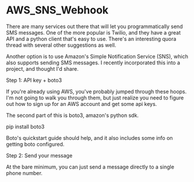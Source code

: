 # AWS_SNS_Webhook
There are many services out there that will let you programmatically send SMS messages. One of the more popular is Twilio, and they have a great API and a python client that's easy to use. There's an interesting quora thread with several other suggestions as well.

Another option is to use Amazon's Simple Notification Service (SNS), which also supports sending SMS messages. I recently incorporated this into a project, and thought I'd share.

Step 1: API key + boto3

If you're already using AWS, you've probably jumped through these hoops. I'm not going to walk you through them, but just realize you need to figure out how to sign up for an AWS account and get some api keys.

The second part of this is boto3, amazon's python sdk.

pip install boto3

Boto's quickstart guide should help, and it also includes some info on getting boto configured.

Step 2: Send your message

At the bare minimum, you can just send a message directly to a single phone number. 
